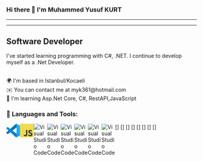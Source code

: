 ### Hi there 👋 I'm Muhammed Yusuf KURT
-----------------------------
-----------------------------
Software Developer
-----------------------------
I've started learning programming with C#, .NET. I continue to develop myself as a .Net Developer.

<br />
🌍 I'm based in Istanbul/Kocaeli<br />
✉️ You can contact me at myk361@hotmail.com<br />
🧠 I'm learning Asp.Net Core, C#, RestAPI,JavaScript

<br />

### 🔧 Languages and Tools:

[<img align="left" alt="Visual Studio Code" width="36px" src="https://raw.githubusercontent.com/github/explore/80688e429a7d4ef2fca1e82350fe8e3517d3494d/topics/visual-studio-code/visual-studio-code.png" />]
[<img align="left" alt="Visual Studio Code" width="36px" src="https://raw.githubusercontent.com/github/explore/80688e429a7d4ef2fca1e82350fe8e3517d3494d/topics/javascript/javascript.png" />]
[<img align="left" alt="Visual Studio Code" width="36px" src="https://raw.githubusercontent.com/danielcranney/readme-generator/main/public/icons/skills/csharp-colored.svg" />]
[<img align="left" alt="Visual Studio Code" width="36px" src="https://raw.githubusercontent.com/danielcranney/readme-generator/main/public/icons/skills/html5-colored.svg" />]
[<img align="left" alt="Visual Studio Code" width="36px" src="https://raw.githubusercontent.com/danielcranney/readme-generator/main/public/icons/skills/react-colored.svg" />]
[<img align="left" alt="Visual Studio Code" width="36px" src="https://raw.githubusercontent.com/danielcranney/readme-generator/main/public/icons/skills/css3-colored.svg" />]
[<img align="left" alt="Visual Studio Code" width="36px" src="https://raw.githubusercontent.com/danielcranney/readme-generator/main/public/icons/skills/dot-net-colored.svg" />]
[<img align="left" alt="Visual Studio Code" width="36px" src="https://raw.githubusercontent.com/danielcranney/readme-generator/main/public/icons/skills/figma-colored.svg" />]
<!--
**MuhammedyusufKurt61/MuhammedyusufKurt61** is a ✨ _special_ ✨ repository because its `README.md` (this file) appears on your GitHub profile.

Here are some ideas to get you started:

- 🔭 I’m currently working on ...
- 🌱 I’m currently learning ...
- 👯 I’m looking to collaborate on ...
- 🤔 I’m looking for help with ...
- 💬 Ask me about ...
- 📫 How to reach me: ...
- 😄 Pronouns: ...
- ⚡ Fun fact: ...
-->
